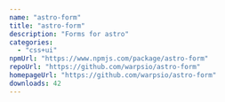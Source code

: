 ```yaml
---
name: "astro-form"
title: "astro-form"
description: "Forms for astro"
categories:
  - "css+ui"
npmUrl: "https://www.npmjs.com/package/astro-form"
repoUrl: "https://github.com/warpsio/astro-form"
homepageUrl: "https://github.com/warpsio/astro-form"
downloads: 42
---
```

